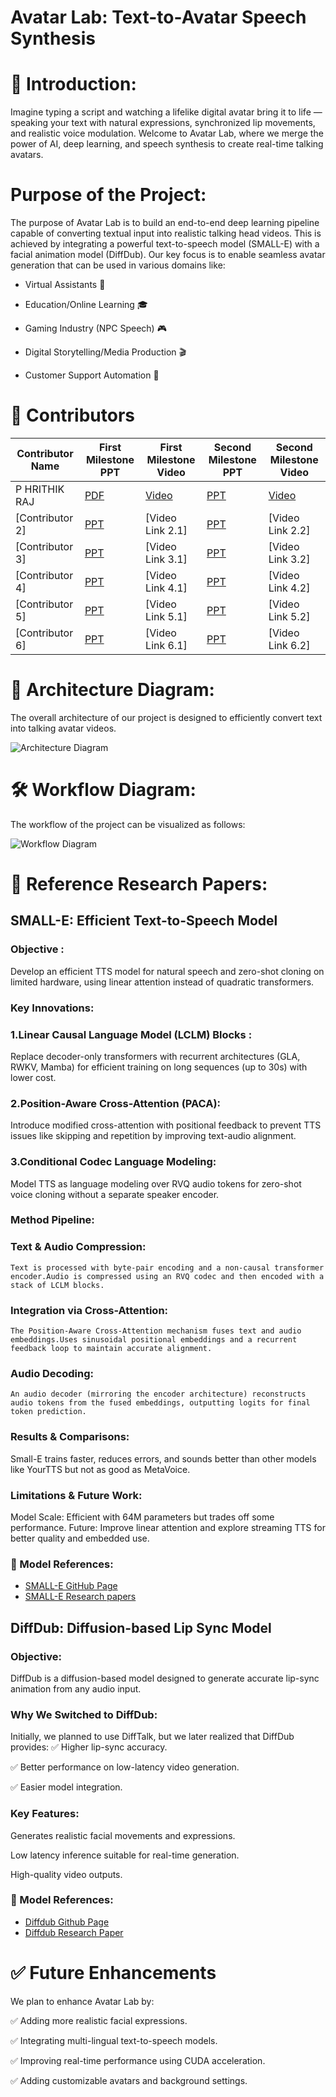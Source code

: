 <p align=center> <h1> Avatar Lab: Text-to-Avatar Speech Synthesis </h1> </p>


# 🚀 Introduction:
Imagine typing a script and watching a lifelike digital avatar bring it to life — speaking your text with natural expressions,
synchronized lip movements, and realistic voice modulation.
Welcome to Avatar Lab, where we merge the power of AI, deep learning, and speech synthesis to create real-time talking avatars.


# Purpose of the Project:
The purpose of Avatar Lab is to build an end-to-end deep learning pipeline capable of converting textual input into realistic talking head videos. This is achieved by integrating a powerful text-to-speech model (SMALL-E) with a facial animation model (DiffDub).
Our key focus is to enable seamless avatar generation that can be used in various domains like:

* Virtual Assistants 🚀

* Education/Online Learning 🎓

* Gaming Industry (NPC Speech) 🎮

* Digital Storytelling/Media Production 🎬

* Customer Support Automation 💬


# 👥 Contributors

| Contributor Name | First Milestone PPT | First Milestone Video | Second Milestone PPT | Second Milestone Video |
|------------------|--------------------|-----------------------|----------------------|------------------------|
| P HRITHIK RAJ | [PDF](assests/presentations/mileStone-1/HRITHIK/✨AI%20·%20AI%20Avatars_%20Transforming%20Text%20to%20Video.pdf) | [Video](https://youtu.be/-5II5I0m4bY) | [PPT](assests/presentations/mileStone-2/HRITHIK/Avatar-Lab-Final-Presentation.pptx) | [Video](https://youtu.be/cqQ-ZUpZ1sQ) |
| [Contributor 2] | [PPT](https://github.com/username/repo/raw/main/assets/presentations/milestone1/contributor2_m1.pptx) | [Video Link 2.1] | [PPT](https://github.com/username/repo/raw/main/assets/presentations/milestone2/contributor2_m2.pptx) | [Video Link 2.2] |
| [Contributor 3] | [PPT](https://github.com/username/repo/raw/main/assets/presentations/milestone1/contributor3_m1.pptx) | [Video Link 3.1] | [PPT](https://github.com/username/repo/raw/main/assets/presentations/milestone2/contributor3_m2.pptx) | [Video Link 3.2] |
| [Contributor 4] | [PPT](https://github.com/username/repo/raw/main/assets/presentations/milestone1/contributor4_m1.pptx) | [Video Link 4.1] | [PPT](https://github.com/username/repo/raw/main/assets/presentations/milestone2/contributor4_m2.pptx) | [Video Link 4.2] |
| [Contributor 5] | [PPT](https://github.com/username/repo/raw/main/assets/presentations/milestone1/contributor5_m1.pptx) | [Video Link 5.1] | [PPT](https://github.com/username/repo/raw/main/assets/presentations/milestone2/contributor5_m2.pptx) | [Video Link 5.2] |
| [Contributor 6] | [PPT](https://github.com/username/repo/raw/main/assets/presentations/milestone1/contributor6_m1.pptx) | [Video Link 6.1] | [PPT](https://github.com/username/repo/raw/main/assets/presentations/milestone2/contributor6_m2.pptx) | [Video Link 6.2] |

# 🎨 Architecture Diagram:
The overall architecture of our project is designed to efficiently convert text into talking avatar videos.

![Architecture Diagram](assests/images/Project%20Architecture..jpg)

# 🛠 Workflow Diagram:
The workflow of the project can be visualized as follows:

![Workflow Diagram](assests/images/Project%20Workflow..png)

# 📜 Reference Research Papers:

## SMALL-E: Efficient Text-to-Speech Model
### Objective :
Develop an efficient TTS model for natural speech and zero-shot cloning on limited hardware, using linear attention instead of quadratic transformers.
### Key Innovations:
### 1.Linear Causal Language Model (LCLM) Blocks :
  Replace decoder-only transformers with recurrent architectures (GLA, RWKV, Mamba) for efficient training on long sequences (up to 30s) with lower cost.

### 2.Position-Aware Cross-Attention (PACA):
  Introduce modified cross-attention with positional feedback to prevent TTS issues like skipping and repetition by improving text-audio alignment.

### 3.Conditional Codec Language Modeling:
 Model TTS as language modeling over RVQ audio tokens for zero-shot voice cloning without a separate speaker encoder.

### Method Pipeline:
### Text & Audio Compression: 
    Text is processed with byte-pair encoding and a non-causal transformer encoder.Audio is compressed using an RVQ codec and then encoded with a stack of LCLM blocks.
### Integration via Cross-Attention:
    The Position-Aware Cross-Attention mechanism fuses text and audio embeddings.Uses sinusoidal positional embeddings and a recurrent feedback loop to maintain accurate alignment.
### Audio Decoding:
    An audio decoder (mirroring the encoder architecture) reconstructs audio tokens from the fused embeddings, outputting logits for final token prediction.

### Results & Comparisons:
Small-E trains faster, reduces errors, and sounds better than other models like YourTTS but not as good as MetaVoice.

### Limitations & Future Work:
Model Scale: Efficient with 64M parameters but trades off some performance.
Future: Improve linear attention and explore streaming TTS for better quality and embedded use.

### 📁 Model References:
- [SMALL-E GitHub Page](https://github.com/theodorblackbird/lina-speech)
- [SMALL-E Research papers](https://arxiv.org/pdf/2406.04467)

## DiffDub: Diffusion-based Lip Sync Model
### Objective:
DiffDub is a diffusion-based model designed to generate accurate lip-sync animation from any audio input.
### Why We Switched to DiffDub:
Initially, we planned to use DiffTalk, but we later realized that DiffDub provides:
✅ Higher lip-sync accuracy.

✅ Better performance on low-latency video generation.

✅ Easier model integration.

### Key Features:
Generates realistic facial movements and expressions.

Low latency inference suitable for real-time generation.

High-quality video outputs.

### 📁 Model References:
- [Diffdub Github Page](https://github.com/liutaocode/DiffDub)
- [Diffdub Research Paper](https://arxiv.org/pdf/2311.01811)

# ✅ Future Enhancements
We plan to enhance Avatar Lab by:

✅ Adding more realistic facial expressions.

✅ Integrating multi-lingual text-to-speech models.

✅ Improving real-time performance using CUDA acceleration.

✅ Adding customizable avatars and background settings.



